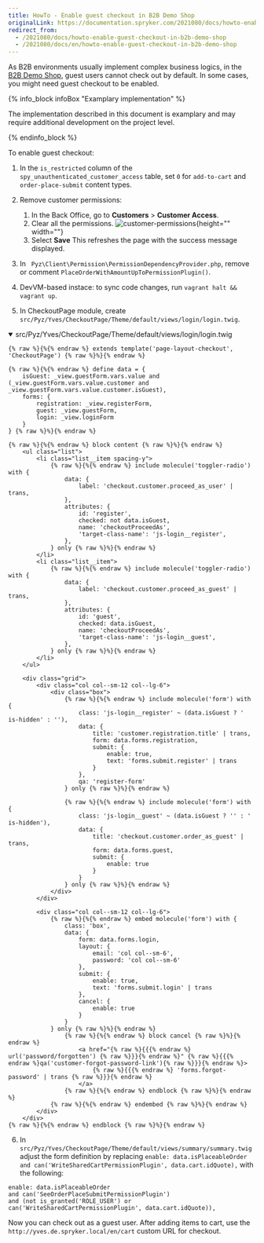 ```yaml
---
title: HowTo - Enable guest checkout in B2B Demo Shop
originalLink: https://documentation.spryker.com/2021080/docs/howto-enable-guest-checkout-in-b2b-demo-shop
redirect_from:
  - /2021080/docs/howto-enable-guest-checkout-in-b2b-demo-shop
  - /2021080/docs/en/howto-enable-guest-checkout-in-b2b-demo-shop
---
```


As B2B environments usually implement complex business logics, in the [B2B Demo Shop](https://documentation.spryker.com/docs/b2b-suite), guest users cannot check out by default. In some cases, you might need guest checkout to be enabled.

{% info_block infoBox "Examplary implementation" %}

The implementation described in this document is examplary and may require additional development on the project level.

{% endinfo_block %}




To enable guest checkout:

1. In the `is_restricted` column of the `spy_unauthenticated_customer_access` table, set `0` for `add-to-cart` and `order-place-submit` content types.

2. Remove customer permissions:
    1. In the Back Office, go to **Customers** > **Customer Access**.
    2. Clear all the permissions.
    ![customer-permissions](https://spryker.s3.eu-central-1.amazonaws.com/docs/Tutorials/HowTos/HowTo+-+enable+guest+checkout+in+B2B+Demo+Shop/customer-permissions.png){height="" width=""}
    3. Select **Save**
    This refreshes the page with the success message displayed. 

3. In `​ Pyz\Client\Permission\PermissionDependencyProvider.php`, remove or comment `​PlaceOrderWithAmountUpToPermissionPlugin()`​.

4. DevVM-based instace: to sync code changes, run `vagrant halt && vagrant up`.

5. In CheckoutPage module, create `src/Pyz/Yves/CheckoutPage/Theme/default/views/login/login.twig`.
<details open>
    <summary>src/Pyz/Yves/CheckoutPage/Theme/default/views/login/login.twig</summary>

```twig
{% raw %}{%{% endraw %} extends template('page-layout-checkout', 'CheckoutPage') {% raw %}%}{% endraw %}

{% raw %}{%{% endraw %} define data = {
    isGuest: _view.guestForm.vars.value and (_view.guestForm.vars.value.customer and _view.guestForm.vars.value.customer.isGuest),
    forms: {
        registration: _view.registerForm,
        guest: _view.guestForm,
        login: _view.loginForm
    }
} {% raw %}%}{% endraw %}

{% raw %}{%{% endraw %} block content {% raw %}%}{% endraw %}
    <ul class="list">
        <li class="list__item spacing-y">
            {% raw %}{%{% endraw %} include molecule('toggler-radio') with {
                data: {
                    label: 'checkout.customer.proceed_as_user' | trans,
                },
                attributes: {
                    id: 'register',
                    checked: not data.isGuest,
                    name: 'checkoutProceedAs',
                    'target-class-name': 'js-login__register',
                },
            } only {% raw %}%}{% endraw %}
        </li>
        <li class="list__item">
            {% raw %}{%{% endraw %} include molecule('toggler-radio') with {
                data: {
                    label: 'checkout.customer.proceed_as_guest' | trans,
                },
                attributes: {
                    id: 'guest',
                    checked: data.isGuest,
                    name: 'checkoutProceedAs',
                    'target-class-name': 'js-login__guest',
                },
            } only {% raw %}%}{% endraw %}
        </li>
    </ul>

    <div class="grid">
        <div class="col col--sm-12 col--lg-6">
            <div class="box">
                {% raw %}{%{% endraw %} include molecule('form') with {
                    class: 'js-login__register' ~ (data.isGuest ? ' is-hidden' : ''),
                    data: {
                        title: 'customer.registration.title' | trans,
                        form: data.forms.registration,
                        submit: {
                            enable: true,
                            text: 'forms.submit.register' | trans
                        }
                    },
                    qa: 'register-form'
                } only {% raw %}%}{% endraw %}

                {% raw %}{%{% endraw %} include molecule('form') with {
                    class: 'js-login__guest' ~ (data.isGuest ? '' : ' is-hidden'),
                    data: {
                        title: 'checkout.customer.order_as_guest' | trans,
                        form: data.forms.guest,
                        submit: {
                            enable: true
                        }
                    }
                } only {% raw %}%}{% endraw %}
            </div>
        </div>

        <div class="col col--sm-12 col--lg-6">
            {% raw %}{%{% endraw %} embed molecule('form') with {
                class: 'box',
                data: {
                    form: data.forms.login,
                    layout: {
                        email: 'col col--sm-6',
                        password: 'col col--sm-6'
                    },
                    submit: {
                        enable: true,
                        text: 'forms.submit.login' | trans
                    },
                    cancel: {
                        enable: true
                    }
                }
            } only {% raw %}%}{% endraw %}
                {% raw %}{%{% endraw %} block cancel {% raw %}%}{% endraw %}
                    <a href="{% raw %}{{{% endraw %} url('password/forgotten') {% raw %}}}{% endraw %}" {% raw %}{{{% endraw %}qa('customer-forgot-password-link'){% raw %}}}{% endraw %}>
                        {% raw %}{{{% endraw %} 'forms.forgot-password' | trans {% raw %}}}{% endraw %}
                    </a>
                {% raw %}{%{% endraw %} endblock {% raw %}%}{% endraw %}
            {% raw %}{%{% endraw %} endembed {% raw %}%}{% endraw %}
        </div>
    </div>
{% raw %}{%{% endraw %} endblock {% raw %}%}{% endraw %}
```

</details>



6. In `src/Pyz/Yves/CheckoutPage/Theme/default/views/summary/summary.twig` adjust the form definition by replacing `enable: data.isPlaceableOrder and can('WriteSharedCartPermissionPlugin', data.cart.idQuote),` with the following:
```twig
enable: data.isPlaceableOrder
and can('SeeOrderPlaceSubmitPermissionPlugin')
and (not is_granted('ROLE_USER') or can('WriteSharedCartPermissionPlugin', data.cart.idQuote)),
```

Now you can check out as a guest user. After adding items to cart, use the `http://yves.de.spryker.local/en/cart` custom URL for checkout. 







